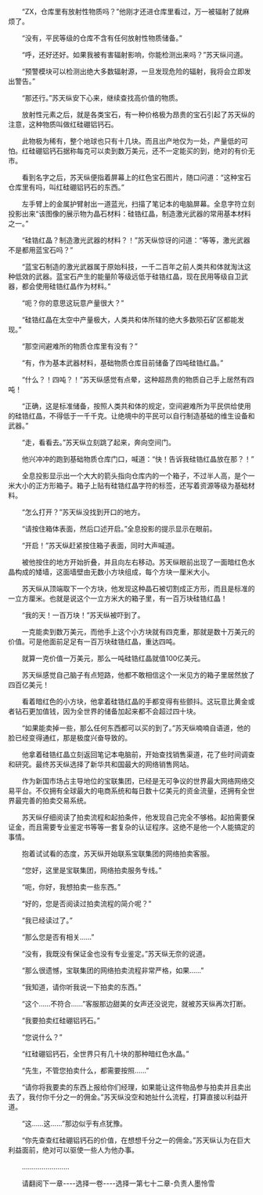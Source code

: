 <div class="read-content j_readContent" id="">
                <p>　　“ZX，仓库里有放射性物质吗？”他刚才还进仓库里看过，万一被辐射了就麻烦了。<p>　　“没有，平民等级的仓库不含有任何放射性物质储备。”<p>　　“呼，还好还好。如果我被有害辐射影响，你能检测出来吗？”苏天纵问道。<p>　　“预警模块可以检测出绝大多数辐射源，一旦发现危险的辐射，我将会立即发出警告。”<p>　　“那还行。”苏天纵安下心来，继续查找高价值的物质。<p>　　放射性元素之后，就是各类宝石，有一种价格极为昂贵的宝石引起了苏天纵的注意，这种物质叫做红硅硼铝钙石。<p>　　此物极为稀有，整个地球也只有十几块。而且出产地仅为一处，产量低的可怕。红硅硼铝钙石据称每克可以卖到数万美元，还不一定能买的到，绝对的有价无市。<p>　　看到名字之后，苏天纵便指着屏幕上的红色宝石图片，随口问道：“这种宝石仓库里有吗，叫红硅硼铝钙石的东西。”<p>　　左手臂上的金属护臂射出一道蓝光，扫描了笔记本的电脑屏幕。全息字符立刻投影出来“该图像的展示物为晶石材料：硅锆红晶，制造激光武器的常用基本材料之一。”<p>　　“硅锆红晶？制造激光武器的材料？！”苏天纵惊讶的问道：“等等，激光武器不是都用蓝宝石吗？”<p>　　“蓝宝石制造的激光武器属于原始科技，一千二百年之前人类共和体就淘汰这种低效的武器。蓝宝石产生的能量阶等级远低于硅锆红晶，现在民用等级自卫武器，都会使用硅锆红晶作为材料。”<p>　　“呃？你的意思这玩意产量很大？”<p>　　“硅锆红晶在太空中产量极大，人类共和体所辖的绝大多数陨石矿区都能发现。”<p>　　“那空间避难所的物质仓库里有没有？”<p>　　“有，作为基本武器材料，基础物质仓库目前储备了四吨硅锆红晶。”<p>　　“什么？！四吨？！”苏天纵感觉有点晕，这种超昂贵的物质自己手上居然有四吨！<p>　　“正确，这是标准储备，按照人类共和体的规定，空间避难所为平民供给使用的硅锆红晶，不得低于一千千克。让绝境中的平民可以自行制造基础的维生设备和武器。”<p>　　“走，看看去。”苏天纵立刻跳了起来，奔向空间门。<p>　　他兴冲冲的跑到基础物质仓库门口，喊道：“快！告诉我硅锆红晶放在那？！”<p>　　全息投影显示出一个大大的箭头指向仓库内的一个箱子，不过半人高，是个一米大小的正方形箱子。箱子上贴有硅锆红晶字符的标签，还写着资源等级为基础材料。<p>　　“怎么打开？”苏天纵没找到开口的地方。<p>　　“请按住箱体表面，然后口述开启。”全息投影的提示显示在眼前。<p>　　“开启！”苏天纵赶紧按住箱子表面，同时大声喊道。<p>　　被他按住的地方开始折叠，并且向左右移动。苏天纵眼前出现了一面暗红色水晶构成的矮墙，这面墙壁由无数小方块组成，每个方块一厘米大小。<p>　　苏天纵从顶端取下一个方块，他发现这种晶石被切割成正方形，而且是标准的一立方厘米。也就是说这个一立方米大的箱子里，有一百万块硅锆红晶！<p>　　“我的天！一百万块！”苏天纵被吓到了。<p>　　一克能卖到数万美元，而他手上这个小方块就有四克重，那就是数十万美元的价值。可是他面前足足有一百万块硅锆红晶，重达四吨。<p>　　就算一克价值一万美元，那么一吨硅锆红晶就值100亿美元。<p>　　苏天纵感觉自己脑子有点短路，他都不敢相信这个一米见方的箱子里居然放了四百亿美元！<p>　　看着暗红色的小方块，他拿着硅锆红晶的手都变得有些颤抖。这玩意比黄金或者钻石更加值钱，因为全世界的储备加起来都不会超过四十块。<p>　　“如果能卖掉一些，那么任何东西都可以买的到了。”苏天纵喃喃自语道，他的脸已经变得通红，那是极度兴奋导致的。<p>　　他拿着硅锆红晶立刻返回笔记本电脑前，开始查找销售渠道，花了些时间调查和研究。最终苏天纵选择了新华共和国最大的网络销售网站。<p>　　作为新国市场占主导地位的宝联集团，已经是无可争议的世界最大网络网络交易平台。不仅拥有全球最大的电商系统和每日数十亿美元的资金流量，还拥有全世界最完善的拍卖交易系统。<p>　　苏天纵仔细阅读了拍卖流程和起拍条件，他发现自己完全不够格。起拍需要保证金，而且需要专业鉴定书等等一套复杂的认证程序。这绝不是他一个人能搞定的事情。<p>　　抱着试试看的态度，苏天纵开始联系宝联集团的网络拍卖客服。<p>　　“您好，这里是宝联集团，网络拍卖服务专线。”<p>　　“呃，你好，我想拍卖一些东西。”<p>　　“好的，您是否阅读过拍卖流程的简介呢？”<p>　　“我已经读过了。”<p>　　“那么您是否有相关……”<p>　　“没有，我既没有保证金也没有专业鉴定。”苏天纵无奈的说道。<p>　　“那么很遗憾，宝联集团的网络拍卖流程非常严格，如果……”<p>　　“我知道，请你听我说一下拍卖的东西。”<p>　　“这个……不符合……”客服那边甜美的女声还没说完，就被苏天纵再次打断。<p>　　“我要拍卖红硅硼铝钙石。”<p>　　“您说什么？”<p>　　“红硅硼铝钙石，全世界只有几十块的那种暗红色水晶。”<p>　　“先生，不管您拍卖什么，都需要按照……”<p>　　“请你将我要卖的东西上报给你们经理，如果能让这件物品参与拍卖并且卖出去了，我付你千分之一的佣金。”苏天纵没空和她扯什么流程，打算直接以利益开道。<p>　　“这……这……”那边似乎有点犹豫。<p>　　“你先查查红硅硼铝钙石的价值，在想想千分之一的佣金。”苏天纵认为在巨大利益面前，绝对可以驱使一些人为他办事。<p>　　……………………<p>　　请翻阅下一章----选择一卷----选择一第七十二章-负责人墨怜雪<p> 
            </div>